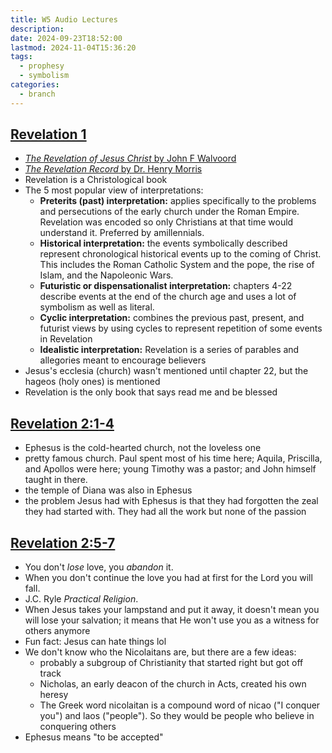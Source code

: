 ```yaml
---
title: W5 Audio Lectures
description: 
date: 2024-09-23T18:52:00
lastmod: 2024-11-04T15:36:20
tags:
  - prophesy
  - symbolism
categories:
  - branch
---
```

  
## [Revelation 1](Revelation%201.md)  
  
- [*The Revelation of Jesus Christ* by John F Walvoord](https://www.amazon.com/Revelation-Jesus-Christ-John-Walvoord/dp/0802473091)  
- [*The Revelation Record* by Dr. Henry Morris](https://www.amazon.com/Revelation-Record-Scientific-Devotional-Commentary/dp/0842355111/ref=sr_1_1)  
- Revelation is a Christological book  
- The 5 most popular view of interpretations:  
	- **Preterits (past) interpretation:** applies specifically to the problems and persecutions of the early church under the Roman Empire. Revelation was encoded so only Christians at that time would understand it. Preferred by amillennials.  
	- **Historical interpretation:** the events symbolically described represent chronological historical events up to the coming of Christ. This includes the Roman Catholic System and the pope, the rise of Islam, and the Napoleonic Wars.  
	- **Futuristic or dispensationalist interpretation:** chapters 4-22 describe events at the end of the church age and uses a lot of symbolism as well as literal.  
	- **Cyclic interpretation:** combines the previous past, present, and futurist views by using cycles to represent repetition of some events in Revelation  
	- **Idealistic interpretation:** Revelation is a series of parables and allegories meant to encourage believers  
- Jesus's ecclesia (church) wasn't mentioned until chapter 22, but the hageos (holy ones) is mentioned  
- Revelation is the only book that says read me and be blessed  
  
## [Revelation 2:1](Revelation%202.md#1)[](Revelation%202.md#2)[](Revelation%202.md#3)[-4](Revelation%202.md#4)  
  
- Ephesus is the cold-hearted church, not the loveless one  
- pretty famous church. Paul spent most of his time here; Aquila, Priscilla, and Apollos were here; young Timothy was a pastor; and John himself taught in there.  
- the temple of Diana was also in Ephesus  
- the problem Jesus had with Ephesus is that they had forgotten the zeal they had started with. They had all the work but none of the passion  
  
## [Revelation 2:5](Revelation%202.md#5)[](Revelation%202.md#6)[-7](Revelation%202.md#7)  
  
- You don't *lose* love, you *abandon* it.  
- When you don't continue the love you had at first for the Lord you will fall.  
- J.C. Ryle *Practical Religion*.  
- When Jesus takes your lampstand and put it away, it doesn't mean you will lose your salvation; it means that He won't use you as a witness for others anymore  
- Fun fact: Jesus can hate things lol  
- We don't know who the Nicolaitans are, but there are a few ideas:  
	- probably a subgroup of Christianity that started right but got off track  
	- Nicholas, an early deacon of the church in Acts, created his own heresy  
	- The Greek word nicolaitan is a compound word of nicao ("I conquer you") and laos ("people"). So they would be people who believe in conquering others  
- Ephesus means "to be accepted"  
